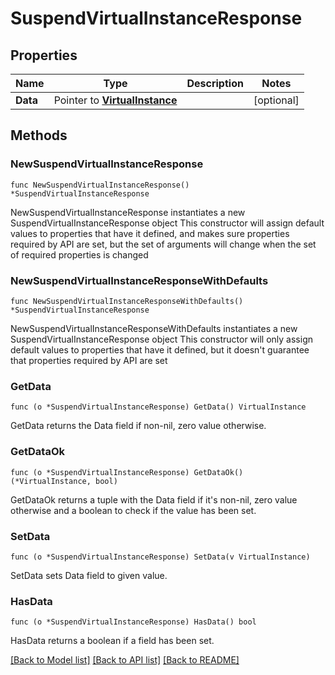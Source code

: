 # SuspendVirtualInstanceResponse

## Properties

Name | Type | Description | Notes
------------ | ------------- | ------------- | -------------
**Data** | Pointer to [**VirtualInstance**](VirtualInstance.md) |  | [optional] 

## Methods

### NewSuspendVirtualInstanceResponse

`func NewSuspendVirtualInstanceResponse() *SuspendVirtualInstanceResponse`

NewSuspendVirtualInstanceResponse instantiates a new SuspendVirtualInstanceResponse object
This constructor will assign default values to properties that have it defined,
and makes sure properties required by API are set, but the set of arguments
will change when the set of required properties is changed

### NewSuspendVirtualInstanceResponseWithDefaults

`func NewSuspendVirtualInstanceResponseWithDefaults() *SuspendVirtualInstanceResponse`

NewSuspendVirtualInstanceResponseWithDefaults instantiates a new SuspendVirtualInstanceResponse object
This constructor will only assign default values to properties that have it defined,
but it doesn't guarantee that properties required by API are set

### GetData

`func (o *SuspendVirtualInstanceResponse) GetData() VirtualInstance`

GetData returns the Data field if non-nil, zero value otherwise.

### GetDataOk

`func (o *SuspendVirtualInstanceResponse) GetDataOk() (*VirtualInstance, bool)`

GetDataOk returns a tuple with the Data field if it's non-nil, zero value otherwise
and a boolean to check if the value has been set.

### SetData

`func (o *SuspendVirtualInstanceResponse) SetData(v VirtualInstance)`

SetData sets Data field to given value.

### HasData

`func (o *SuspendVirtualInstanceResponse) HasData() bool`

HasData returns a boolean if a field has been set.


[[Back to Model list]](../README.md#documentation-for-models) [[Back to API list]](../README.md#documentation-for-api-endpoints) [[Back to README]](../README.md)


